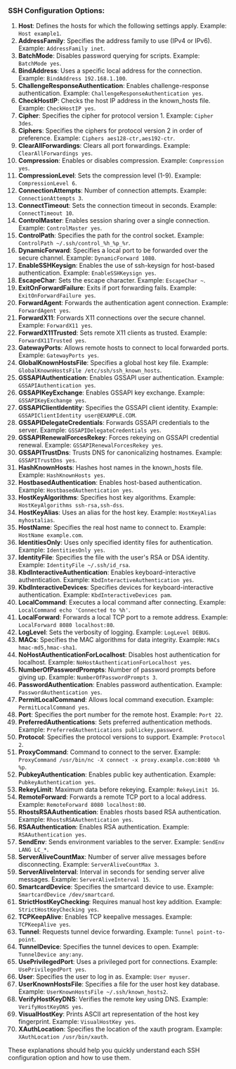 ### SSH Configuration Options:

1. **Host**: Defines the hosts for which the following settings apply. Example: `Host example1`.
2. **AddressFamily**: Specifies the address family to use (IPv4 or IPv6). Example: `AddressFamily inet`.
3. **BatchMode**: Disables password querying for scripts. Example: `BatchMode yes`.
4. **BindAddress**: Uses a specific local address for the connection. Example: `BindAddress 192.168.1.100`.
5. **ChallengeResponseAuthentication**: Enables challenge-response authentication. Example: `ChallengeResponseAuthentication yes`.
6. **CheckHostIP**: Checks the host IP address in the known_hosts file. Example: `CheckHostIP yes`.
7. **Cipher**: Specifies the cipher for protocol version 1. Example: `Cipher 3des`.
8. **Ciphers**: Specifies the ciphers for protocol version 2 in order of preference. Example: `Ciphers aes128-ctr,aes192-ctr`.
9. **ClearAllForwardings**: Clears all port forwardings. Example: `ClearAllForwardings yes`.
10. **Compression**: Enables or disables compression. Example: `Compression yes`.
11. **CompressionLevel**: Sets the compression level (1-9). Example: `CompressionLevel 6`.
12. **ConnectionAttempts**: Number of connection attempts. Example: `ConnectionAttempts 3`.
13. **ConnectTimeout**: Sets the connection timeout in seconds. Example: `ConnectTimeout 10`.
14. **ControlMaster**: Enables session sharing over a single connection. Example: `ControlMaster yes`.
15. **ControlPath**: Specifies the path for the control socket. Example: `ControlPath ~/.ssh/control_%h_%p_%r`.
16. **DynamicForward**: Specifies a local port to be forwarded over the secure channel. Example: `DynamicForward 1080`.
17. **EnableSSHKeysign**: Enables the use of ssh-keysign for host-based authentication. Example: `EnableSSHKeysign yes`.
18. **EscapeChar**: Sets the escape character. Example: `EscapeChar ~`.
19. **ExitOnForwardFailure**: Exits if port forwarding fails. Example: `ExitOnForwardFailure yes`.
20. **ForwardAgent**: Forwards the authentication agent connection. Example: `ForwardAgent yes`.
21. **ForwardX11**: Forwards X11 connections over the secure channel. Example: `ForwardX11 yes`.
22. **ForwardX11Trusted**: Sets remote X11 clients as trusted. Example: `ForwardX11Trusted yes`.
23. **GatewayPorts**: Allows remote hosts to connect to local forwarded ports. Example: `GatewayPorts yes`.
24. **GlobalKnownHostsFile**: Specifies a global host key file. Example: `GlobalKnownHostsFile /etc/ssh/ssh_known_hosts`.
25. **GSSAPIAuthentication**: Enables GSSAPI user authentication. Example: `GSSAPIAuthentication yes`.
26. **GSSAPIKeyExchange**: Enables GSSAPI key exchange. Example: `GSSAPIKeyExchange yes`.
27. **GSSAPIClientIdentity**: Specifies the GSSAPI client identity. Example: `GSSAPIClientIdentity user@EXAMPLE.COM`.
28. **GSSAPIDelegateCredentials**: Forwards GSSAPI credentials to the server. Example: `GSSAPIDelegateCredentials yes`.
29. **GSSAPIRenewalForcesRekey**: Forces rekeying on GSSAPI credential renewal. Example: `GSSAPIRenewalForcesRekey yes`.
30. **GSSAPITrustDns**: Trusts DNS for canonicalizing hostnames. Example: `GSSAPITrustDns yes`.
31. **HashKnownHosts**: Hashes host names in the known_hosts file. Example: `HashKnownHosts yes`.
32. **HostbasedAuthentication**: Enables host-based authentication. Example: `HostbasedAuthentication yes`.
33. **HostKeyAlgorithms**: Specifies host key algorithms. Example: `HostKeyAlgorithms ssh-rsa,ssh-dss`.
34. **HostKeyAlias**: Uses an alias for the host key. Example: `HostKeyAlias myhostalias`.
35. **HostName**: Specifies the real host name to connect to. Example: `HostName example.com`.
36. **IdentitiesOnly**: Uses only specified identity files for authentication. Example: `IdentitiesOnly yes`.
37. **IdentityFile**: Specifies the file with the user's RSA or DSA identity. Example: `IdentityFile ~/.ssh/id_rsa`.
38. **KbdInteractiveAuthentication**: Enables keyboard-interactive authentication. Example: `KbdInteractiveAuthentication yes`.
39. **KbdInteractiveDevices**: Specifies devices for keyboard-interactive authentication. Example: `KbdInteractiveDevices pam`.
40. **LocalCommand**: Executes a local command after connecting. Example: `LocalCommand echo 'Connected to %h'`.
41. **LocalForward**: Forwards a local TCP port to a remote address. Example: `LocalForward 8080 localhost:80`.
42. **LogLevel**: Sets the verbosity of logging. Example: `LogLevel DEBUG`.
43. **MACs**: Specifies the MAC algorithms for data integrity. Example: `MACs hmac-md5,hmac-sha1`.
44. **NoHostAuthenticationForLocalhost**: Disables host authentication for localhost. Example: `NoHostAuthenticationForLocalhost yes`.
45. **NumberOfPasswordPrompts**: Number of password prompts before giving up. Example: `NumberOfPasswordPrompts 3`.
46. **PasswordAuthentication**: Enables password authentication. Example: `PasswordAuthentication yes`.
47. **PermitLocalCommand**: Allows local command execution. Example: `PermitLocalCommand yes`.
48. **Port**: Specifies the port number for the remote host. Example: `Port 22`.
49. **PreferredAuthentications**: Sets preferred authentication methods. Example: `PreferredAuthentications publickey,password`.
50. **Protocol**: Specifies the protocol versions to support. Example: `Protocol 2`.
51. **ProxyCommand**: Command to connect to the server. Example: `ProxyCommand /usr/bin/nc -X connect -x proxy.example.com:8080 %h %p`.
52. **PubkeyAuthentication**: Enables public key authentication. Example: `PubkeyAuthentication yes`.
53. **RekeyLimit**: Maximum data before rekeying. Example: `RekeyLimit 1G`.
54. **RemoteForward**: Forwards a remote TCP port to a local address. Example: `RemoteForward 8080 localhost:80`.
55. **RhostsRSAAuthentication**: Enables rhosts based RSA authentication. Example: `RhostsRSAAuthentication yes`.
56. **RSAAuthentication**: Enables RSA authentication. Example: `RSAAuthentication yes`.
57. **SendEnv**: Sends environment variables to the server. Example: `SendEnv LANG LC_*`.
58. **ServerAliveCountMax**: Number of server alive messages before disconnecting. Example: `ServerAliveCountMax 3`.
59. **ServerAliveInterval**: Interval in seconds for sending server alive messages. Example: `ServerAliveInterval 15`.
60. **SmartcardDevice**: Specifies the smartcard device to use. Example: `SmartcardDevice /dev/smartcard`.
61. **StrictHostKeyChecking**: Requires manual host key addition. Example: `StrictHostKeyChecking yes`.
62. **TCPKeepAlive**: Enables TCP keepalive messages. Example: `TCPKeepAlive yes`.
63. **Tunnel**: Requests tunnel device forwarding. Example: `Tunnel point-to-point`.
64. **TunnelDevice**: Specifies the tunnel devices to open. Example: `TunnelDevice any:any`.
65. **UsePrivilegedPort**: Uses a privileged port for connections. Example: `UsePrivilegedPort yes`.
66. **User**: Specifies the user to log in as. Example: `User myuser`.
67. **UserKnownHostsFile**: Specifies a file for the user host key database. Example: `UserKnownHostsFile ~/.ssh/known_hosts2`.
68. **VerifyHostKeyDNS**: Verifies the remote key using DNS. Example: `VerifyHostKeyDNS yes`.
69. **VisualHostKey**: Prints ASCII art representation of the host key fingerprint. Example: `VisualHostKey yes`.
70. **XAuthLocation**: Specifies the location of the xauth program. Example: `XAuthLocation /usr/bin/xauth`.

These explanations should help you quickly understand each SSH configuration option and how to use them.